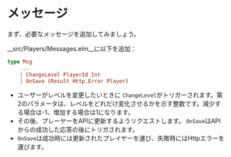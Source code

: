 # メッセージ

まず、必要なメッセージを追加してみましょう。

__src/Players/Messages.elm__に以下を追加：

```elm
type Msg
    ...
    | ChangeLevel PlayerId Int
    | OnSave (Result Http.Error Player)
```

- ユーザーがレベルを変更したいときに `ChangeLevel`がトリガーされます。第2のパラメータは、レベルをどれだけ変化させるかを示す整数です。減少する場合は-1、増加する場合は1になります。
- その後、プレーヤーをAPIに更新するようリクエストします。 `OnSave`はAPIからの成功した応答の後にトリガされます。
- `OnSave`は成功時には更新されたプレイヤーを運び、失敗時にはHttpエラーを運びます。
